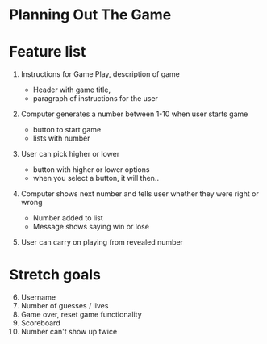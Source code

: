 # Planning Out The Game


# Feature list 

1. Instructions for Game Play, description of game
    - Header with game title,
    - paragraph of instructions for the user

2. Computer generates a number between 1-10 when user starts game
    - button to start game
    - lists with number 

3. User can pick higher or lower
    - button with higher or lower options 
    - when you select a button, it will then..

4. Computer shows next number and tells user whether they were right or wrong 
    - Number added to list 
    - Message shows saying win or lose 

5. User can carry on playing from revealed number 

# Stretch goals 

6. Username
7. Number of guesses / lives 
8. Game over, reset game functionality 
9. Scoreboard 
10. Number can't show up twice
